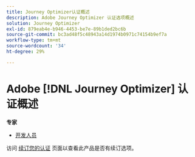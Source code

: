 ```yaml
---
title: Journey Optimizer认证概述
description: Adobe Journey Optimizer 认证选项概述
solution: Journey Optimizer
exl-id: 879eab4e-b946-4453-be7e-89b1ded2bc6b
source-git-commit: bc3ad48f5c48943a14d1974b0971c74154b9ef7a
workflow-type: tm+mt
source-wordcount: '34'
ht-degree: 29%

---
```


# Adobe [!DNL Journey Optimizer] 认证概述

**专家**

* [开发人员](/help/certifications/ajo/ajo-e-developer.md) <!--AD0-E603-->

访问 [续订您的认证](/help/certifications/renew.md) 页面以查看此产品是否有续订选项。
